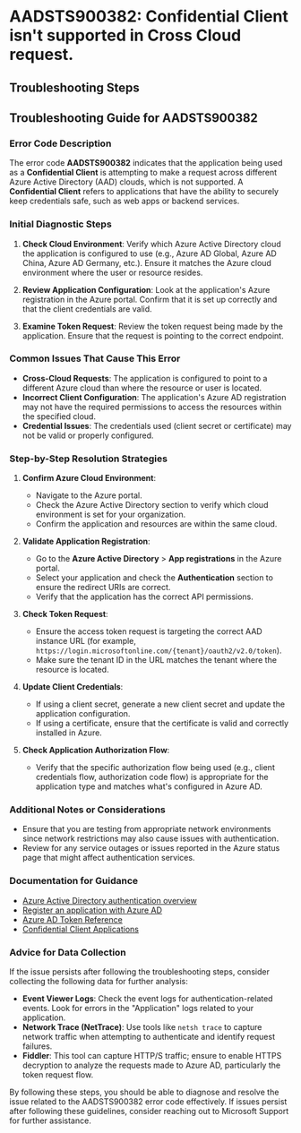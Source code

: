 
# AADSTS900382: Confidential Client isn't supported in Cross Cloud request.


## Troubleshooting Steps
## Troubleshooting Guide for AADSTS900382

### Error Code Description
The error code **AADSTS900382** indicates that the application being used as a **Confidential Client** is attempting to make a request across different Azure Active Directory (AAD) clouds, which is not supported. A **Confidential Client** refers to applications that have the ability to securely keep credentials safe, such as web apps or backend services.

### Initial Diagnostic Steps
1. **Check Cloud Environment**: Verify which Azure Active Directory cloud the application is configured to use (e.g., Azure AD Global, Azure AD China, Azure AD Germany, etc.). Ensure it matches the Azure cloud environment where the user or resource resides.

2. **Review Application Configuration**: Look at the application's Azure registration in the Azure portal. Confirm that it is set up correctly and that the client credentials are valid.

3. **Examine Token Request**: Review the token request being made by the application. Ensure that the request is pointing to the correct endpoint. 

### Common Issues That Cause This Error
- **Cross-Cloud Requests**: The application is configured to point to a different Azure cloud than where the resource or user is located.
- **Incorrect Client Configuration**: The application's Azure AD registration may not have the required permissions to access the resources within the specified cloud.
- **Credential Issues**: The credentials used (client secret or certificate) may not be valid or properly configured.

### Step-by-Step Resolution Strategies
1. **Confirm Azure Cloud Environment**:
   - Navigate to the Azure portal.
   - Check the Azure Active Directory section to verify which cloud environment is set for your organization.
   - Confirm the application and resources are within the same cloud.

2. **Validate Application Registration**:
   - Go to the **Azure Active Directory** > **App registrations** in the Azure portal.
   - Select your application and check the **Authentication** section to ensure the redirect URIs are correct.
   - Verify that the application has the correct API permissions.

3. **Check Token Request**:
   - Ensure the access token request is targeting the correct AAD instance URL (for example, `https://login.microsoftonline.com/{tenant}/oauth2/v2.0/token`).
   - Make sure the tenant ID in the URL matches the tenant where the resource is located.

4. **Update Client Credentials**:
   - If using a client secret, generate a new client secret and update the application configuration.
   - If using a certificate, ensure that the certificate is valid and correctly installed in Azure.

5. **Check Application Authorization Flow**:
   - Verify that the specific authorization flow being used (e.g., client credentials flow, authorization code flow) is appropriate for the application type and matches what's configured in Azure AD.

### Additional Notes or Considerations
- Ensure that you are testing from appropriate network environments since network restrictions may also cause issues with authentication.
- Review for any service outages or issues reported in the Azure status page that might affect authentication services.

### Documentation for Guidance
- [Azure Active Directory authentication overview](https://docs.microsoft.com/en-us/azure/active-directory/develop/authentication-scenarios)
- [Register an application with Azure AD](https://docs.microsoft.com/en-us/azure/active-directory/develop/quickstart-register-app)
- [Azure AD Token Reference](https://docs.microsoft.com/en-us/azure/active-directory/develop/scenario-desktop-acquire-token)
- [Confidential Client Applications](https://docs.microsoft.com/en-us/azure/active-directory/develop/scenario-secure-your-application-confidential-client)

### Advice for Data Collection
If the issue persists after following the troubleshooting steps, consider collecting the following data for further analysis:
- **Event Viewer Logs**: Check the event logs for authentication-related events. Look for errors in the "Application" logs related to your application.
- **Network Trace (NetTrace)**: Use tools like `netsh trace` to capture network traffic when attempting to authenticate and identify request failures.
- **Fiddler**: This tool can capture HTTP/S traffic; ensure to enable HTTPS decryption to analyze the requests made to Azure AD, particularly the token request flow.

By following these steps, you should be able to diagnose and resolve the issue related to the AADSTS900382 error code effectively. If issues persist after following these guidelines, consider reaching out to Microsoft Support for further assistance.